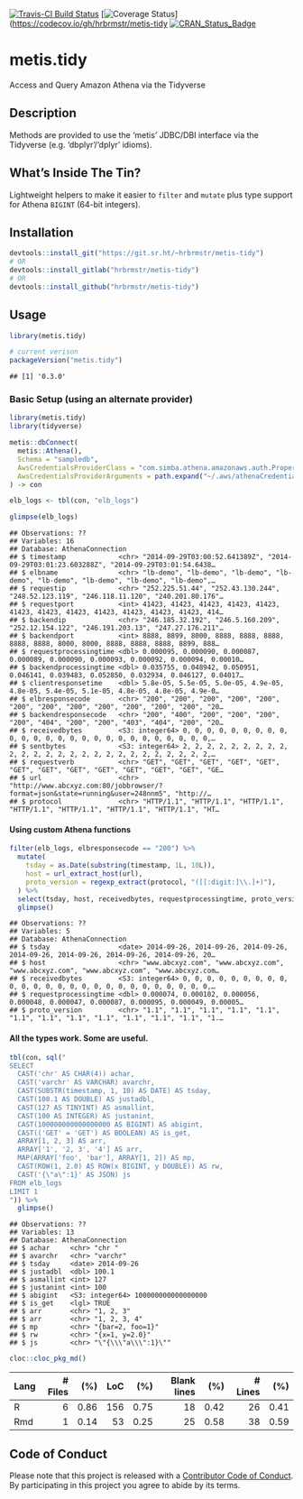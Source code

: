 [![Travis-CI Build Status](https://travis-ci.org/hrbrmstr/metis-tidy.svg?branch=master)](https://travis-ci.org/hrbrmstr/metis-tidy) 
[![Coverage Status](https://codecov.io/gh/hrbrmstr/metis-tidy/branch/master/graph/badge.svg)](https://codecov.io/gh/hrbrmstr/metis-tidy
[![CRAN_Status_Badge](http://www.r-pkg.org/badges/version/metis.tidy)](https://cran.r-project.org/package=metis.tidy)

# metis.tidy

Access and Query Amazon Athena via the Tidyverse

## Description

Methods are provided to use the ‘metis’ JDBC/DBI interface via the
Tidyverse (e.g. ‘dbplyr’/‘dplyr’ idioms).

## What’s Inside The Tin?

Lightweight helpers to make it easier to `filter` and `mutate` plus type
support for Athena `BIGINT` (64-bit integers).

## Installation

``` r
devtools::install_git("https://git.sr.ht/~hrbrmstr/metis-tidy")
# OR
devtools::install_gitlab("hrbrmstr/metis-tidy")
# OR
devtools::install_github("hrbrmstr/metis-tidy")
```

## Usage

``` r
library(metis.tidy)

# current verison
packageVersion("metis.tidy")
```

    ## [1] '0.3.0'

### Basic Setup (using an alternate provider)

``` r
library(metis.tidy)
library(tidyverse)

metis::dbConnect(
  metis::Athena(),
  Schema = "sampledb",
  AwsCredentialsProviderClass = "com.simba.athena.amazonaws.auth.PropertiesFileCredentialsProvider",
  AwsCredentialsProviderArguments = path.expand("~/.aws/athenaCredentials.props")
) -> con

elb_logs <- tbl(con, "elb_logs")

glimpse(elb_logs)
```

    ## Observations: ??
    ## Variables: 16
    ## Database: AthenaConnection
    ## $ timestamp             <chr> "2014-09-29T03:00:52.641389Z", "2014-09-29T03:01:23.603288Z", "2014-09-29T03:01:54.6438…
    ## $ elbname               <chr> "lb-demo", "lb-demo", "lb-demo", "lb-demo", "lb-demo", "lb-demo", "lb-demo", "lb-demo",…
    ## $ requestip             <chr> "252.225.51.44", "252.43.130.244", "248.52.123.119", "246.118.11.120", "240.201.80.176"…
    ## $ requestport           <int> 41423, 41423, 41423, 41423, 41423, 41423, 41423, 41423, 41423, 41423, 41423, 41423, 414…
    ## $ backendip             <chr> "246.185.32.192", "246.5.160.209", "252.12.154.122", "246.191.203.13", "247.27.176.211"…
    ## $ backendport           <int> 8888, 8899, 8000, 8888, 8888, 8888, 8888, 8888, 8000, 8000, 8888, 8888, 8888, 8899, 888…
    ## $ requestprocessingtime <dbl> 0.000095, 0.000090, 0.000087, 0.000089, 0.000090, 0.000093, 0.000092, 0.000094, 0.00010…
    ## $ backendprocessingtime <dbl> 0.035755, 0.048942, 0.050951, 0.046141, 0.039483, 0.052850, 0.032934, 0.046127, 0.04017…
    ## $ clientresponsetime    <dbl> 5.8e-05, 5.5e-05, 5.0e-05, 4.9e-05, 4.8e-05, 5.4e-05, 5.1e-05, 4.8e-05, 4.8e-05, 4.9e-0…
    ## $ elbresponsecode       <chr> "200", "200", "200", "200", "200", "200", "200", "200", "200", "200", "200", "200", "20…
    ## $ backendresponsecode   <chr> "200", "400", "200", "200", "200", "200", "404", "200", "200", "403", "404", "200", "20…
    ## $ receivedbytes         <S3: integer64> 0, 0, 0, 0, 0, 0, 0, 0, 0, 0, 0, 0, 0, 0, 0, 0, 0, 0, 0, 0, 0, 0, 0, 0, 0, 0,…
    ## $ sentbytes             <S3: integer64> 2, 2, 2, 2, 2, 2, 2, 2, 2, 2, 2, 2, 2, 2, 2, 2, 2, 2, 2, 2, 2, 2, 2, 2, 2, 2,…
    ## $ requestverb           <chr> "GET", "GET", "GET", "GET", "GET", "GET", "GET", "GET", "GET", "GET", "GET", "GET", "GE…
    ## $ url                   <chr> "http://www.abcxyz.com:80/jobbrowser/?format=json&state=running&user=248nnm5", "http://…
    ## $ protocol              <chr> "HTTP/1.1", "HTTP/1.1", "HTTP/1.1", "HTTP/1.1", "HTTP/1.1", "HTTP/1.1", "HTTP/1.1", "HT…

#### Using custom Athena functions

``` r
filter(elb_logs, elbresponsecode == "200") %>% 
  mutate(
    tsday = as.Date(substring(timestamp, 1L, 10L)),
    host = url_extract_host(url),
    proto_version = regexp_extract(protocol, "([[:digit:]\\.]+)"),
  ) %>% 
  select(tsday, host, receivedbytes, requestprocessingtime, proto_version) %>% 
  glimpse()
```

    ## Observations: ??
    ## Variables: 5
    ## Database: AthenaConnection
    ## $ tsday                 <date> 2014-09-26, 2014-09-26, 2014-09-26, 2014-09-26, 2014-09-26, 2014-09-26, 2014-09-26, 20…
    ## $ host                  <chr> "www.abcxyz.com", "www.abcxyz.com", "www.abcxyz.com", "www.abcxyz.com", "www.abcxyz.com…
    ## $ receivedbytes         <S3: integer64> 0, 0, 0, 0, 0, 0, 0, 0, 0, 0, 0, 0, 0, 0, 0, 0, 0, 0, 0, 0, 0, 0, 0, 0, 0, 0,…
    ## $ requestprocessingtime <dbl> 0.000074, 0.000102, 0.000056, 0.000048, 0.000047, 0.000087, 0.000095, 0.000049, 0.00005…
    ## $ proto_version         <chr> "1.1", "1.1", "1.1", "1.1", "1.1", "1.1", "1.1", "1.1", "1.1", "1.1", "1.1", "1.1", "1.…

#### All the types work. Some are useful.

``` r
tbl(con, sql("
SELECT
  CAST('chr' AS CHAR(4)) achar,
  CAST('varchr' AS VARCHAR) avarchr,
  CAST(SUBSTR(timestamp, 1, 10) AS DATE) AS tsday,
  CAST(100.1 AS DOUBLE) AS justadbl,
  CAST(127 AS TINYINT) AS asmallint,
  CAST(100 AS INTEGER) AS justanint,
  CAST(100000000000000000 AS BIGINT) AS abigint,
  CAST(('GET' = 'GET') AS BOOLEAN) AS is_get,
  ARRAY[1, 2, 3] AS arr,
  ARRAY['1', '2, 3', '4'] AS arr,
  MAP(ARRAY['foo', 'bar'], ARRAY[1, 2]) AS mp,
  CAST(ROW(1, 2.0) AS ROW(x BIGINT, y DOUBLE)) AS rw,
  CAST('{\"a\":1}' AS JSON) js
FROM elb_logs
LIMIT 1
")) %>% 
  glimpse()
```

    ## Observations: ??
    ## Variables: 13
    ## Database: AthenaConnection
    ## $ achar     <chr> "chr "
    ## $ avarchr   <chr> "varchr"
    ## $ tsday     <date> 2014-09-26
    ## $ justadbl  <dbl> 100.1
    ## $ asmallint <int> 127
    ## $ justanint <int> 100
    ## $ abigint   <S3: integer64> 100000000000000000
    ## $ is_get    <lgl> TRUE
    ## $ arr       <chr> "1, 2, 3"
    ## $ arr       <chr> "1, 2, 3, 4"
    ## $ mp        <chr> "{bar=2, foo=1}"
    ## $ rw        <chr> "{x=1, y=2.0}"
    ## $ js        <chr> "\"{\\\"a\\\":1}\""

``` r
cloc::cloc_pkg_md()
```

| Lang | \# Files |  (%) | LoC |  (%) | Blank lines |  (%) | \# Lines |  (%) |
| :--- | -------: | ---: | --: | ---: | ----------: | ---: | -------: | ---: |
| R    |        6 | 0.86 | 156 | 0.75 |          18 | 0.42 |       26 | 0.41 |
| Rmd  |        1 | 0.14 |  53 | 0.25 |          25 | 0.58 |       38 | 0.59 |

## Code of Conduct

Please note that this project is released with a [Contributor Code of
Conduct](CONDUCT.md). By participating in this project you agree to
abide by its terms.
